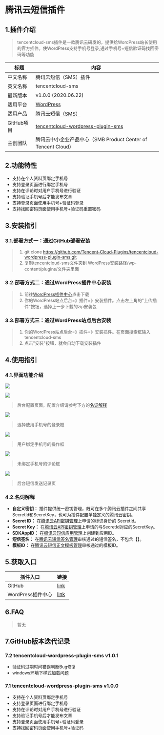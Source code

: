 # 腾讯云短信插件

## 1.插件介绍
> tencentcloud-sms插件是一款腾讯云研发的，提供给WordPress站长使用的官方插件。使WordPress支持手机号登录,通过手机号+短信验证码找回密码等功能

| 标题       | 内容                                                         |
| ---------- | ------------------------------------------------------------ |
| 中文名称     | 腾讯云短信（SMS）插件                                         |
| 英文名称   | tencentcloud-sms                                       |
| 最新版本   | v1.0.0 (2020.06.22)                                           |
| 适用平台 | [WordPress](https://wordpress.org/)                             |
| 适用产品 | [腾讯云短信（SMS）](https://cloud.tencent.com/product/sms)      |
| GitHub项目   | [tencentcloud-wordpress-plugin-sms](https://github.com/Tencent-Cloud-Plugins/tencentcloud-wordpress-plugin-sms) |
| 主创团队   | 腾讯云中小企业产品中心（SMB Product Center of Tencent Cloud）             |

## 2.功能特性

- 支持在个人资料页绑定手机号
- 支持登录页面进行绑定手机号
- 支持在评论时对用户手机号进行验证
- 支持验证手机号后才能发布文章
- 支持登录页面使用手机号+验证码登录
- 支持找回密码页面使用手机号+验证码重置密码

## 3.安装指引

### 3.1.部署方式一：通过GitHub部署安装

> 1. git clone https://github.com/Tencent-Cloud-Plugins/tencentcloud-wordpress-plugin-sms.git
> 2. 复制tencentcloud-sms文件夹到 WordPress安装路径/wp-content/plugins/文件夹里面

### 3.2.部署方式二：通过WordPress插件中心安装
> 1. 前往[WordPress插件中心](https://wordpress.org/plugins/tencentcloud-sms)点击下载
> 2. 你的WordPress站点后台=》插件=》安装插件。点击左上角的"上传插件"按钮，选择上一步下载的zip安装包

### 3.3.部署方式三：通过WordPress站点后台安装
> 1. 你的WordPress站点后台=》插件=》安装插件。在页面搜索框输入tencentcloud-sms
> 2. 点击"安装"按钮，就会自动下载安装插件

## 4.使用指引

### 4.1.界面功能介绍

![](./images/sms1.png)

![](../images/Wordpress/sms2.png)
> 后台配置页面。配置介绍请参考下方的[名词解释](#_4-2-名词解释)

![](./images/sms4.png)
> 选择使用手机号的登录框

![](./images/sms5.png)
> 用户绑定手机号的操作框

![](./images/sms6.png)
> 未绑定手机号的评论框

![](./images/sms7.png)
> 后台短信发送记录页


### 4.2.名词解释
- **自定义密钥：** 插件提供统一密钥管理，既可在多个腾讯云插件之间共享SecretId和SecretKey，也可为插件配置单独定义的腾讯云密钥。
- **Secret ID：** 在[腾讯云API密钥管理](https://console.cloud.tencent.com/cam/capi)上申请的标识身份的 SecretId。
- **Secret Key：** 在[腾讯云API密钥管理](https://console.cloud.tencent.com/cam/capi)上申请的与SecretId对应的SecretKey。
- **SDKAppID：** 在[腾讯云短信应用管理](https://console.cloud.tencent.com/smsv2/app-manage)上创建到应用ID。
- **短信签名：** 在[腾讯云短信签名管理](https://console.cloud.tencent.com/smsv2/csms-sign)审核通过的短信签名，不包含【】。
- **模板ID：** 在[腾讯云短信正文模板管理](https://console.cloud.tencent.com/smsv2/csms-template)审核通过的模板ID。


## 5.获取入口

| 插件入口          | 链接                                                         |
| ----------------- | ------------------------------------------------------------ |
| GitHub            | [link](https://github.com/Tencent-Cloud-Plugins/tencentcloud-wordpress-plugin-sms)   |
| WordPress插件中心 |  [link](https://wordpress.org/plugins/tencentcloud-sms)   |


## 6.FAQ

> 暂无

## 7.GitHub版本迭代记录

### 7.2 tencentcloud-wordpress-plugin-sms v1.0.1
- 验证码过期时间错误判断Bug修复
- windows环境下样式加载问题

### 7.1 tencentcloud-wordpress-plugin-sms v1.0.0
- 支持在个人资料页绑定手机号
- 支持登录页面进行绑定手机号
- 支持在评论时对用户手机号进行验证
- 支持验证手机号后才能发布文章
- 支持登录页面使用手机号+验证码登录
- 支持找回密码页面使用手机号+验证码